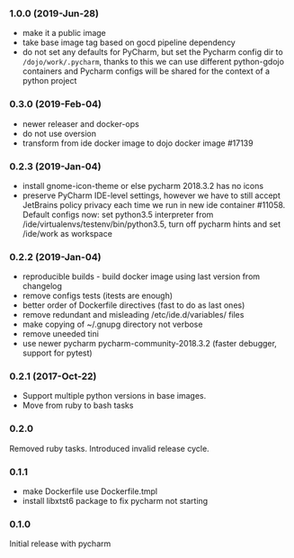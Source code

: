 ### 1.0.0 (2019-Jun-28)

* make it a public image
* take base image tag based on gocd pipeline dependency
* do not set any defaults for PyCharm, but set the Pycharm config dir to `/dojo/work/.pycharm`,
 thanks to this we can use different python-gdojo containers and Pycharm configs
  will be shared for the context of a python project

### 0.3.0 (2019-Feb-04)

* newer releaser and docker-ops
* do not use oversion
* transform from ide docker image to dojo docker image #17139

### 0.2.3 (2019-Jan-04)

* install gnome-icon-theme or else pycharm 2018.3.2 has no icons
* preserve PyCharm IDE-level settings, however we have to still accept JetBrains
 policy privacy each time we run in new ide container #11058. Default configs now:
 set python3.5 interpreter from /ide/virtualenvs/testenv/bin/python3.5,
 turn off pycharm hints and set /ide/work as workspace

### 0.2.2 (2019-Jan-04)

* reproducible builds - build docker image using last version from changelog
* remove configs tests (itests are enough)
* better order of Dockerfile directives (fast to do as last ones)
* remove redundant and misleading /etc/ide.d/variables/ files
* make copying of ~/.gnupg directory not verbose
* remove uneeded tini
* use newer pycharm pycharm-community-2018.3.2 (faster debugger, support for pytest)

### 0.2.1 (2017-Oct-22)

 * Support multiple python versions in base images.
 * Move from ruby to bash tasks

### 0.2.0

Removed ruby tasks.
Introduced invalid release cycle.

### 0.1.1

 * make Dockerfile use Dockerfile.tmpl
 * install libxtst6 package to fix pycharm not starting

### 0.1.0

Initial release with pycharm
